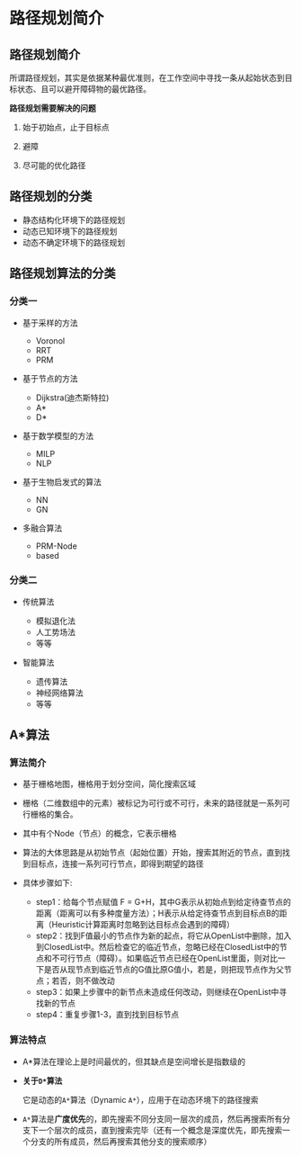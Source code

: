 # 路径规划简介

## 路径规划简介

所谓路径规划，其实是依据某种最优准则，在工作空间中寻找一条从起始状态到目标状态、且可以避开障碍物的最优路径。

**路径规划需要解决的问题**

1. 始于初始点，止于目标点

2. 避障

3. 尽可能的优化路径


## 路径规划的分类

- 静态结构化环境下的路径规划
- 动态已知环境下的路径规划
- 动态不确定环境下的路径规划

## 路径规划算法的分类

### 分类一

- 基于采样的方法
    - Voronol
    - RRT
    - PRM

- 基于节点的方法
    - Dijkstra(迪杰斯特拉)
    - A*
    - D*

- 基于数学模型的方法
    - MILP
    - NLP

- 基于生物启发式的算法
    - NN
    - GN

- 多融合算法
    - PRM-Node
    - based

### 分类二

- 传统算法
    - 模拟退化法
    - 人工势场法
    - 等等

- 智能算法
    - 遗传算法
    - 神经网络算法
    - 等等

## A*算法

### 算法简介

- 基于栅格地图，栅格用于划分空间，简化搜索区域

- 栅格（二维数组中的元素）被标记为可行或不可行，未来的路径就是一系列可行栅格的集合。

- 其中有个Node（节点）的概念，它表示栅格

- 算法的大体思路是从初始节点（起始位置）开始，搜索其附近的节点，直到找到目标点，连接一系列可行节点，即得到期望的路径

- 具体步骤如下:
    - step1：给每个节点赋值 F = G+H，其中G表示从初始点到给定待查节点的距离（距离可以有多种度量方法）；H表示从给定待查节点到目标点B的距离（Heuristic计算距离时忽略到达目标点会遇到的障碍）
    - step2：找到F值最小的节点作为新的起点，将它从OpenList中删除，加入到ClosedList中。然后检查它的临近节点，忽略已经在ClosedList中的节点和不可行节点（障碍）。如果临近节点已经在OpenList里面，则对比一下是否从现节点到临近节点的G值比原G值小，若是，则把现节点作为父节点；若否，则不做改动
    - step3：如果上步骤中的新节点未造成任何改动，则继续在OpenList中寻找新的节点
    - step4：重复步骤1-3，直到找到目标节点

### 算法特点

- A*算法在理论上是时间最优的，但其缺点是空间增长是指数级的

- **关于`D*`算法**

    它是动态的`A*`算法（Dynamic `A*`），应用于在动态环境下的路径搜索

- `A*`算法是**广度优先**的，即先搜索不同分支同一层次的成员，然后再搜索所有分支下一个层次的成员，直到搜索完毕（还有一个概念是深度优先，即先搜索一个分支的所有成员，然后再搜索其他分支的搜索顺序）
    
    
    
    
    
    
    
     
    
    
    
    

